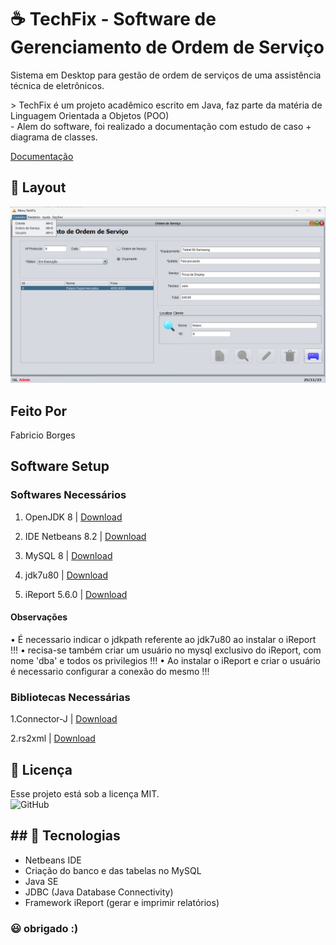# ☕ TechFix - Software de Gerenciamento de Ordem de Serviço
Sistema em Desktop para gestão de ordem de serviços de uma assistência técnica de eletrônicos.

<p>
> TechFix é um projeto acadêmico escrito em Java, faz parte da matéria de Linguagem Orientada a Objetos (POO) <br>
    - Alem do software, foi realizado a documentação com estudo de caso + diagrama de classes. <br>
</p>

[Documentação](https://smallpdf.com/pt/file#s=89543161-9403-4516-b545-1005e34d1ec0)

## 🔖 Layout
![telaOS](https://github.com/xjfdzn/techfix/blob/main/preview.png)


## Feito Por
Fabricio Borges


## Software Setup
### Softwares Necessários
1. OpenJDK 8 | [Download](https://adoptium.net/temurin/releases/?version=8)

2. IDE Netbeans 8.2 | [Download](https://netbeans-ide.informer.com/8.2/)

3. MySQL 8 | [Download](https://dev.mysql.com/downloads/installer/)

4. jdk7u80 | [Download](https://www.oracle.com/java/technologies/javase/javase7-archive-downloads.html)

5. iReport 5.6.0 | [Download](https://sourceforge.net/projects/ireport/)

#### Observações
• É necessario indicar o jdkpath referente ao jdk7u80 ao instalar o iReport !!!
• recisa-se também criar um usuário no mysql exclusivo do iReport, com nome 'dba' e todos os privilegios !!!
• Ao instalar o iReport e criar o usuário é necessario configurar a conexão do mesmo !!!


### Bibliotecas Necessárias
1.Connector-J | [Download](https://dev.mysql.com/downloads/connector/j/)

2.rs2xml | [Download](https://sourceforge.net/projects/finalangelsanddemons/files/rs2xml.jar/download)


## :memo: Licença
Esse projeto está sob a licença MIT. <br>
![GitHub](https://img.shields.io/github/license/professorjosedeassis/infoX)

## ## 🚀 Tecnologias
- Netbeans IDE
- Criação do banco e das tabelas no MySQL
- Java SE
- JDBC (Java Database Connectivity)
- Framework iReport (gerar e imprimir relatórios)

### :smiley: obrigado :)
